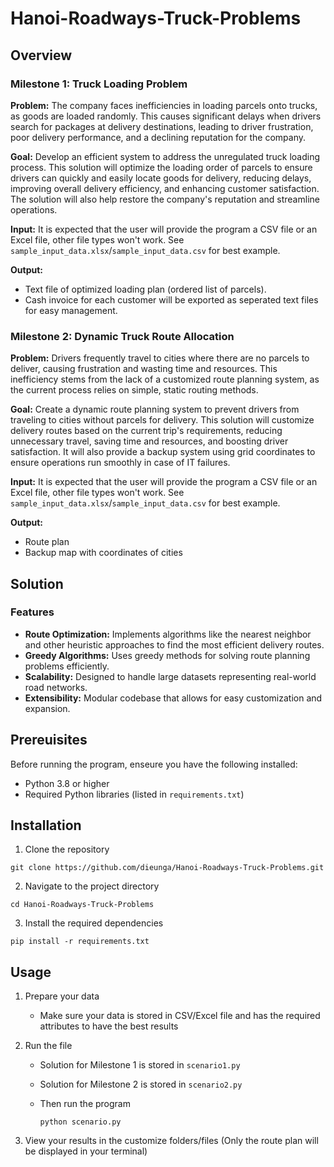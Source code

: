 # Hanoi-Roadways-Truck-Problems

## Overview
### Milestone 1: Truck Loading Problem
**Problem:**
The company faces inefficiencies in loading parcels onto trucks, as goods are loaded randomly. This causes significant delays when drivers search for packages at delivery destinations, leading to driver frustration, poor delivery performance, and a declining reputation for the company.

**Goal:** 
Develop an efficient system to address the unregulated truck loading process. This solution will optimize the loading order of parcels to ensure drivers can quickly and easily locate goods for delivery, reducing delays, improving overall delivery efficiency, and enhancing customer satisfaction. The solution will also help restore the company's reputation and streamline operations.

**Input:**
It is expected that the user will provide the program a CSV file or an Excel file, other file types won't work. See ``sample_input_data.xlsx``/``sample_input_data.csv`` for best example.

**Output:**
- Text file of optimized loading plan (ordered list of parcels).
- Cash invoice for each customer will be exported as seperated text files for easy management.

### Milestone 2: Dynamic Truck Route Allocation
**Problem:**
Drivers frequently travel to cities where there are no parcels to deliver, causing frustration and wasting time and resources. This inefficiency stems from the lack of a customized route planning system, as the current process relies on simple, static routing methods.

**Goal:** 
Create a dynamic route planning system to prevent drivers from traveling to cities without parcels for delivery. This solution will customize delivery routes based on the current trip's requirements, reducing unnecessary travel, saving time and resources, and boosting driver satisfaction. It will also provide a backup system using grid coordinates to ensure operations run smoothly in case of IT failures.

**Input:**
It is expected that the user will provide the program a CSV file or an Excel file, other file types won't work. See ``sample_input_data.xlsx``/``sample_input_data.csv`` for best example.

**Output:**
- Route plan
- Backup map with coordinates of cities

## Solution 
### Features 
- **Route Optimization:** Implements algorithms like the nearest neighbor and other heuristic approaches to find the most efficient delivery routes.
- **Greedy Algorithms:** Uses greedy methods for solving route planning problems efficiently.
- **Scalability:** Designed to handle large datasets representing real-world road networks.
- **Extensibility:** Modular codebase that allows for easy customization and expansion.

## Prereuisites 
Before running the program, enseure you have the following installed:
- Python 3.8 or higher
- Required Python libraries (listed in ``requirements.txt``)

## Installation 
1. Clone the repository
```
git clone https://github.com/dieunga/Hanoi-Roadways-Truck-Problems.git
```

2. Navigate to the project directory
```
cd Hanoi-Roadways-Truck-Problems
```

3. Install the required dependencies
```
pip install -r requirements.txt
```

## Usage 
1. Prepare your data
   - Make sure your data is stored in CSV/Excel file and has the required attributes to have the best results

2. Run the file
   - Solution for Milestone 1 is stored in ``scenario1.py``
   - Solution for Milestone 2 is stored in ``scenario2.py``
   - Then run the program
     
     ```
     python scenario.py
     ```
3. View your results in the customize folders/files (Only the route plan will be displayed in your terminal)
